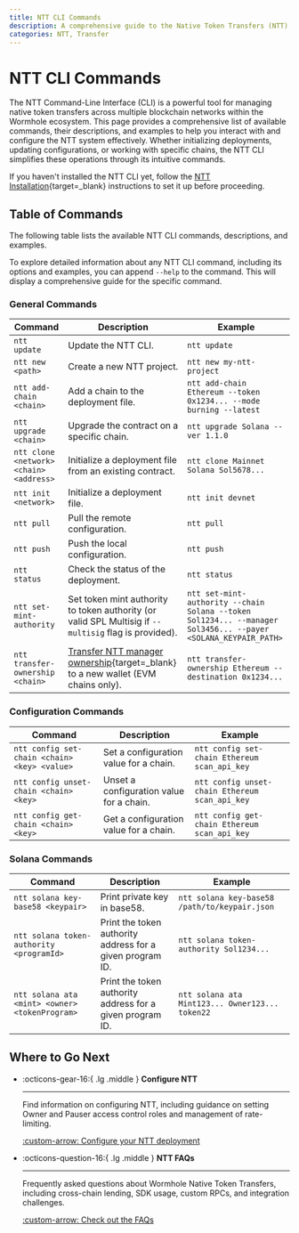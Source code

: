 ```yaml
---
title: NTT CLI Commands
description: A comprehensive guide to the Native Token Transfers (NTT) CLI, detailing commands for managing token transfers across chains within the Wormhole ecosystem.
categories: NTT, Transfer
---
```


# NTT CLI Commands

The NTT Command-Line Interface (CLI) is a powerful tool for managing native token transfers across multiple blockchain networks within the Wormhole ecosystem. This page provides a comprehensive list of available commands, their descriptions, and examples to help you interact with and configure the NTT system effectively. Whether initializing deployments, updating configurations, or working with specific chains, the NTT CLI simplifies these operations through its intuitive commands.

If you haven't installed the NTT CLI yet, follow the [NTT Installation](/docs/products/token-transfers/native-token-transfers/get-started/#install-ntt-cli){target=\_blank} instructions to set it up before proceeding.

## Table of Commands

The following table lists the available NTT CLI commands, descriptions, and examples.

To explore detailed information about any NTT CLI command, including its options and examples, you can append `--help` to the command. This will display a comprehensive guide for the specific command.

### General Commands

| Command                                 | Description                                                                                                                                                               | Example                                                                                                       |
|-----------------------------------------|---------------------------------------------------------------------------------------------------------------------------------------------------------------------------|---------------------------------------------------------------------------------------------------------------|
| `ntt update`                            | Update the NTT CLI.                                                                                                                                                       | `ntt update`                                                                                                  |
| `ntt new <path>`                        | Create a new NTT project.                                                                                                                                                 | `ntt new my-ntt-project`                                                                                      |
| `ntt add-chain <chain>`                 | Add a chain to the deployment file.                                                                                                                                       | `ntt add-chain Ethereum --token 0x1234... --mode burning --latest`                                            |
| `ntt upgrade <chain>`                   | Upgrade the contract on a specific chain.                                                                                                                                 | `ntt upgrade Solana --ver 1.1.0`                                                                              |
| `ntt clone <network> <chain> <address>` | Initialize a deployment file from an existing contract.                                                                                                                   | `ntt clone Mainnet Solana Sol5678...`                                                                         |
| `ntt init <network>`                    | Initialize a deployment file.                                                                                                                                             | `ntt init devnet`                                                                                             |
| `ntt pull`                              | Pull the remote configuration.                                                                                                                                            | `ntt pull`                                                                                                    |
| `ntt push`                              | Push the local configuration.                                                                                                                                             | `ntt push`                                                                                                    |
| `ntt status`                            | Check the status of the deployment.                                                                                                                                       | `ntt status`                                                                                                  |
| `ntt set-mint-authority`                | Set token mint authority to token authority (or valid SPL Multisig if `--multisig` flag is provided).                                                                     | `ntt set-mint-authority --chain Solana --token Sol1234... --manager Sol3456... --payer <SOLANA_KEYPAIR_PATH>` |
| `ntt transfer-ownership <chain>`        | [Transfer NTT manager ownership](/docs/products/token-transfers/native-token-transfers/guides/transfer-ownership/#evm){target=\_blank} to a new wallet (EVM chains only). | `ntt transfer-ownership Ethereum --destination 0x1234...`                                                     |

### Configuration Commands

| Command                                      | Description                              | Example                                        |
|----------------------------------------------|------------------------------------------|------------------------------------------------|
| `ntt config set-chain <chain> <key> <value>` | Set a configuration value for a chain.   | `ntt config set-chain Ethereum scan_api_key`   |
| `ntt config unset-chain <chain> <key>`       | Unset a configuration value for a chain. | `ntt config unset-chain Ethereum scan_api_key` |
| `ntt config get-chain <chain> <key>`         | Get a configuration value for a chain.   | `ntt config get-chain Ethereum scan_api_key`   |

### Solana Commands

| Command                                        | Description                                               | Example                                         |
|------------------------------------------------|-----------------------------------------------------------|-------------------------------------------------|
| `ntt solana key-base58 <keypair>`              | Print private key in base58.                              | `ntt solana key-base58 /path/to/keypair.json`   |
| `ntt solana token-authority <programId>`       | Print the token authority address for a given program ID. | `ntt solana token-authority Sol1234...`         |
| `ntt solana ata <mint> <owner> <tokenProgram>` | Print the token authority address for a given program ID. | `ntt solana ata Mint123... Owner123... token22` |

## Where to Go Next

<div class="grid cards" markdown>


-   :octicons-gear-16:{ .lg .middle } **Configure NTT**

    ---

    Find information on configuring NTT, including guidance on setting Owner and Pauser access control roles and management of rate-limiting.

    [:custom-arrow: Configure your NTT deployment](/docs/products/token-transfers/native-token-transfers/configuration/access-control/)

-   :octicons-question-16:{ .lg .middle } **NTT FAQs**

    ---

    Frequently asked questions about Wormhole Native Token Transfers, including cross-chain lending, SDK usage, custom RPCs, and integration challenges.

    [:custom-arrow: Check out the FAQs](/docs/products/token-transfers/native-token-transfers/faqs/)

</div>
